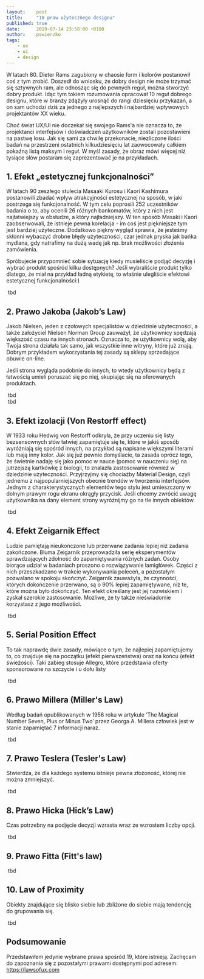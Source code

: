 ```yaml
---
layout:    post
title:     "10 praw użytecznego designu"
published: true
date:      2019-07-14 23:58:00 +0100
author:    pswierzko
tags:
    - ux
    - ui
    - design
---
```


W latach 80. Dieter Rams zagubiony w chaosie form i kolorów postanowił coś z tym zrobić. Doszedł do wniosku, że dobry design nie może trzymać się sztywnych ram, ale odnosząc się do pewnych reguł, można stworzyć dobry produkt. Idąc tym tokiem rozumowania opracował 10 reguł dobrego designu, które w branży zdążyły urosnąć do rangi dziesięciu przykazań, a on sam uchodzi dziś za jednego z najlepszych i najbardziej wpływowych projektantów XX wieku.

Choć świat UX/UI nie doczekał się swojego Rams'a nie oznacza to, że projektanci interfejsów i doświadczeń użytkowników zostali pozostawieni na pastwę losu. Jak się sami za chwilę przekonacie, niezliczone ilości badań na przestrzeni ostatnich kilkudziesięciu lat zaowocowały całkiem pokaźną listą maksym i reguł. W myśl zasady, że obraz mówi więcej niż tysiące słów postaram się zaprezentować je na przykładach.

## 1. Efekt „estetycznej funkcjonalności”

W latach 90 zeszłego stulecia Masaaki Kurosu i Kaori Kashimura postanowili zbadać wpływ atrakcyjności estetycznej na sposób, w jaki postrzega się funkcjonalność. W tym celu poprosili 252 uczestników badania o to, aby ocenili 26 różnych bankomatów, który z nich jest najłatwiejszy w obsłudze, a który najładniejszy. W ten sposób Masaki i Kaori zaobserwowali, że istnieje pewna korelacja - im coś jest piękniejsze tym jest bardziej użyteczne. Dodatkowo piękny wygląd sprawia, że jesteśmy skłonni wybaczyć drobne błędy użyteczności, czar jednak pryska jak bańka mydlana, gdy natrafimy na dużą wadę jak np. brak możliwości złożenia zamówienia.

Spróbujecie przypomnieć sobie sytuację kiedy musieliście podjąć decyzję i wybrać produkt spośród kilku dostępnych? Jeśli wybraliście produkt tylko dlatego, że miał na przykład ładną etykietę, to właśnie ulegliście efektowi estetycznej funkcjonalności:)

<div class="img-with-legend">
<img alt="" src="/assets/img/posts/2019-07-14-10-zasad-użytecznego-designu/1.png" />
<span class="img-legend">tbd</span>
</div>

## 2. Prawo Jakoba (Jakob’s Law)

Jakob Nielsen, jeden z czołowych specjalistów w dziedzinie użyteczności, a także założyciel Nielsen Norman Group zauważył, że użytkownicy spędzają większość czasu na innych stronach. Oznacza to, że użytkownicy wolą, aby Twoja strona działała tak samo, jak wszystkie inne witryny, które już znają. Dobrym przykładem wykorzystania tej zasady są sklepy sprzedające obuwie on-line.

Jeśli strona wygląda podobnie do innych, to wtedy użytkownicy będą z łatwością umieli poruszać się po niej, skupiając się na oferowanych produktach.

<div class="img-with-legend">
<img alt="" src="/assets/img/posts/2019-07-14-10-zasad-użytecznego-designu/2a.png" />
<span class="img-legend">tbd</span>
</div>

<div class="img-with-legend">
<img alt="" src="/assets/img/posts/2019-07-14-10-zasad-użytecznego-designu/2b.png" />
<span class="img-legend">tbd</span>
</div>


## 3. Efekt izolacji (Von Restorff effect)

W 1933 roku Hedwig von Restorff odkryła, że przy uczeniu się listy bezsensownych słów łatwiej zapamiętuje się te, które w jakiś sposób wyróżniają się spośród innych, na przykład są napisane większymi literami lub mają inny kolor. Jak się już pewnie domyślacie, ta zasada oprócz tego, że świetnie nadaję się jako pomoc w nauce (pomoc w nauczeniu się) na jutrzejszą kartkówkę z biologii, to znalazła zastosowanie również w dziedzinie użyteczności. Przyjrzyjmy się chociażby Material Design, czyli jednemu z najpopularniejszych obecnie trendów w tworzeniu interfejsów. Jednym z charakterystycznych elementów tego stylu jest umieszczony w dolnym prawym rogu ekranu okrągły przycisk. Jeśli chcemy zwrócić uwagę użytkownika na dany element strony wyróżnijmy go na tle innych obiektów.

<div class="img-with-legend">
<img alt="" src="/assets/img/posts/2019-07-14-10-zasad-użytecznego-designu/3.png" />
<span class="img-legend">tbd</span>
</div>

## 4. Efekt Zeigarnik Effect

Ludzie pamiętają nieukończone lub przerwane zadania lepiej niż zadania zakończone. Bluma Zeigarnik przeprowadziła serię eksperymentów sprawdzających zdolność do zapamiętywania różnych zadań. Osoby biorące udział w badaniach proszono o rozwiązywanie łamigłówek. Części z nich przeszkadzano w trakcie wykonywania poleceń, a pozostałym pozwalano w spokoju skończyć. Zeigarnik zauważyła, że czynności, których dokończenie przerwano, są o 90% lepiej zapamiętywane, niż te, które można było dokończyć. Ten efekt określany jest jej nazwiskiem i zyskał szerokie zastosowanie. Możliwe, że ty także nieświadomie korzystasz z jego możliwości.

<div class="img-with-legend">
<img alt="" src="/assets/img/posts/2019-07-14-10-zasad-użytecznego-designu/4.png" />
<span class="img-legend">tbd</span>
</div>

## 5. Serial Position Effect

To tak naprawdę dwie zasady, mówiące o tym, że najlepiej zapamiętujemy to, co znajduje się na początku (efekt pierwszeństwa) oraz na końcu (efekt świeżości). Taki zabieg stosuje Allegro, które przedstawia oferty sponsorowane na szczycie i u dołu listy

<div class="img-with-legend">
<img alt="" src="/assets/img/posts/2019-07-14-10-zasad-użytecznego-designu/5.png" />
<span class="img-legend">tbd</span>
</div>

## 6. Prawo Millera (Miller's Law)

Według badań opublikowanych w 1956 roku w artykule ‘The Magical Number Seven, Plus or Minus Two’ przez Georga A. Millera człowiek jest w stanie zapamiętać 7 informacji naraz.

<div class="img-with-legend">
<img alt="" src="/assets/img/posts/2019-07-14-10-zasad-użytecznego-designu/6.png" />
<span class="img-legend">tbd</span>
</div>

## 7. Prawo Teslera (Tesler's Law)

Stwierdza, że dla każdego systemu istnieje pewna złożoność, której nie można zmniejszyć.

<div class="img-with-legend">
<img alt="" src="/assets/img/posts/2019-07-14-10-zasad-użytecznego-designu/7.png" />
<span class="img-legend">tbd</span>
</div>

## 8. Prawo Hicka (Hick’s Law)

Czas potrzebny na podjęcie decyzji wzrasta wraz ze wzrostem liczby opcji.

<div class="img-with-legend">
<img alt="" src="/assets/img/posts/2019-07-14-10-zasad-użytecznego-designu/8.png" />
<span class="img-legend">tbd</span>
</div>

## 9. Prawo Fitta (Fitt's law)

<div class="img-with-legend">
<img alt="" src="/assets/img/posts/2019-07-14-10-zasad-użytecznego-designu/9.png" />
<span class="img-legend">tbd</span>
</div>

## 10. Law of Proximity

Obiekty znajdujące się blisko siebie lub zbliżone do siebie mają tendencję do grupowania się.

<div class="img-with-legend">
<img alt="" src="/assets/img/posts/2019-07-14-10-zasad-użytecznego-designu/10.png" />
<span class="img-legend">tbd</span>
</div>

## Podsumowanie

Przedstawiłem jedynie wybrane prawa spośród 19, które istnieją. Zachęcam do zapoznania się z pozostałymi prawami dostępnymi pod adresem: https://lawsofux.com
